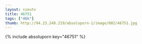 ```yaml
--- 
layout: sieutv
title: 46751
tags: ["46k"]
thumb: http://94.23.248.219/absoluporn-1/image/002/46751.jpg
---
```

{% include absoluporn key="46751" %} 
